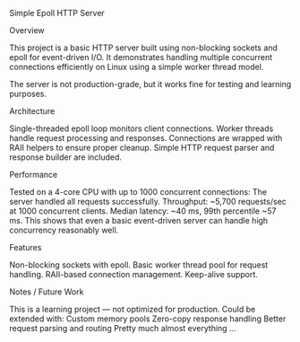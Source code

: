 Simple Epoll HTTP Server

Overview

This project is a basic HTTP server built using non-blocking sockets and epoll for event-driven I/O.
It demonstrates handling multiple concurrent connections efficiently on Linux using a simple worker thread model.

The server is not production-grade, but it works fine for testing and learning purposes.

Architecture

Single-threaded epoll loop monitors client connections.
Worker threads handle request processing and responses.
Connections are wrapped with RAII helpers to ensure proper cleanup.
Simple HTTP request parser and response builder are included.

Performance

Tested on a 4-core CPU with up to 1000 concurrent connections:
The server handled all requests successfully.
Throughput: ~5,700 requests/sec at 1000 concurrent clients.
Median latency: ~40 ms, 99th percentile ~57 ms.
This shows that even a basic event-driven server can handle high concurrency reasonably well.

Features

Non-blocking sockets with epoll.
Basic worker thread pool for request handling.
RAII-based connection management.
Keep-alive support.

Notes / Future Work

This is a learning project — not optimized for production.
Could be extended with:
Custom memory pools
Zero-copy response handling
Better request parsing and routing
Pretty much almost everything ... 
